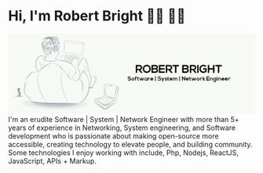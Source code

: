 # Hi, I'm Robert Bright  👋🏾 👨‍💻

<img src="https://raw.githubusercontent.com/guruskid/guruskid/master/gh-header.jpg" alt="banner that says Robert Bright - Software Engineer, System Engineer and Network Engineer">
I'm an erudite Software | System | Network Engineer with more than 5+ years of experience in Networking, System engineering, and Software development who is passionate about making open-source more accessible, creating technology to elevate people, and building community. Some technologies I enjoy working with include, Php, Nodejs, ReactJS, JavaScript, APIs + Markup. 

<!--
**guruskid/guruskid** is a ✨ _special_ ✨ repository because its `README.md` (this file) appears on your GitHub profile.

Here are some ideas to get you started:

- 🔭 I’m currently working on ...
- 🌱 I’m currently learning ...
- 👯 I’m looking to collaborate on ...
- 🤔 I’m looking for help with ...
- 💬 Ask me about ...
- 📫 How to reach me: ...
- 😄 Pronouns: ...
- ⚡ Fun fact: ...
-->
